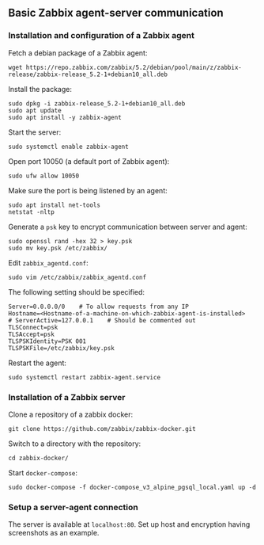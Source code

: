 ## Basic Zabbix agent-server communication
### Installation and configuration of a Zabbix agent
Fetch a debian package of a Zabbix agent:
```
wget https://repo.zabbix.com/zabbix/5.2/debian/pool/main/z/zabbix-release/zabbix-release_5.2-1+debian10_all.deb
```
Install the package:
```
sudo dpkg -i zabbix-release_5.2-1+debian10_all.deb
sudo apt update
sudo apt install -y zabbix-agent
```
Start the server:
```
sudo systemctl enable zabbix-agent
```
Open port 10050 (a default port of Zabbix agent):
```
sudo ufw allow 10050
```
Make sure the port is being listened by an agent:
```
sudo apt install net-tools
netstat -nltp
```
Generate a ```psk``` key to encrypt communication between server and agent:
```
sudo openssl rand -hex 32 > key.psk
sudo mv key.psk /etc/zabbix/
```
Edit ```zabbix_agentd.conf```:
```
sudo vim /etc/zabbix/zabbix_agentd.conf
```
The following setting should be specified:
```
Server=0.0.0.0/0    # To allow requests from any IP
Hostname=<Hostname-of-a-machine-on-which-zabbix-agent-is-installed>
# ServerActive=127.0.0.1    # Should be commented out
TLSConnect=psk
TLSAccept=psk
TLSPSKIdentity=PSK 001
TLSPSKFile=/etc/zabbix/key.psk
```
Restart the agent:
```
sudo systemctl restart zabbix-agent.service
```
### Installation of a Zabbix server
Clone a repository of a zabbix docker:
```
git clone https://github.com/zabbix/zabbix-docker.git
```
Switch to a directory with the repository:
```
cd zabbix-docker/
```
Start ```docker-compose```:
```
sudo docker-compose -f docker-compose_v3_alpine_pgsql_local.yaml up -d
```
### Setup a server-agent connection
The server is available at ```localhost:80```. Set up host and encryption having screenshots as an example.
